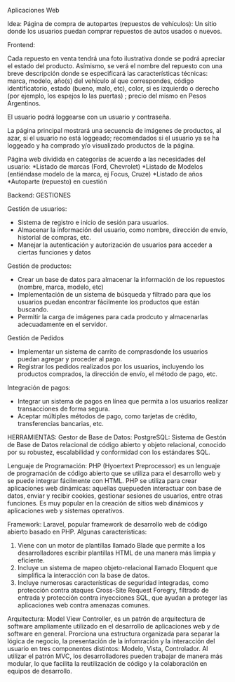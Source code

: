 Aplicaciones Web

Idea:
Página de compra de autopartes (repuestos de vehículos):
Un sitio donde los usuarios puedan comprar repuestos de autos usados o nuevos.

Frontend:

Cada repuesto en venta tendrá una foto ilustrativa donde se podrá apreciar el estado del producto.
Asímismo, se verá el nombre del repuesto con una breve descripción donde se especificará las características
técnicas: marca, modelo, año(s) del vehículo al que correspondes, código identificatorio, estado (bueno, malo, etc), color, si es izquierdo o derecho (por ejemplo, los espejos lo las puertas) ; precio del mismo en Pesos Argentinos.

El usuario podrá loggearse con un usuario y contraseña.

La página principal mostrará una secuencia de imágenes de productos, al azar, si el usuario no está loggeado;
recomendados si el usuario ya se ha loggeado y ha comprado y/o visualizado productos de la página.

Página web dividida en categorías de acuerdo a las necesidades del usuario:
*Listado de marcas (Ford, Chevrolet)
*Listado de Modelos (entiéndase modelo de la marca, ej Focus, Cruze)
*Listado de años
*Autoparte (repuesto) en cuestión

Backend:
GESTIONES

Gestión de usuarios:

- Sistema de registro e inicio de sesión para usuarios.
- Almacenar la información del usuario, como nombre, dirección de envío, historial de compras, etc.
- Manejar la autenticación y autorización de usuarios para acceder a ciertas funciones y datos

Gestión de productos:

- Crear un base de datos para almacenar la información de los repuestos (nombre, marca, modelo, etc)
- Implementación de un sistema de búsqueda y filtrado para que los usuarios puedan encontrar fácilmente los productos que están buscando.
- Permitir la carga de imágenes para cada prodcuto y almacenarlas adecuadamente en el servidor.

Gestión de Pedidos

- Implementar un sistema de carrito de comprasdonde los usuarios puedan agregar y proceder al pago.
- Registrar los pedidos realizados por los usuarios, incluyendo los productos comprados, la dirección de envío, el método de pago, etc.

Integración de pagos:

- Integrar un sistema de pagos en línea que permita a los usuarios realizar transacciones de forma segura.
- Aceptar múltiples métodos de pago, como tarjetas de crédito, transferencias bancarias, etc.

HERRAMIENTAS:
Gestor de Base de Datos:
PostgreSQL: Sistema de Gestón de Base de Datos relacional de código abierto y objeto relacional, conocido por su robustez, escalabilidad y conformidad con los estándares SQL.

Lenguaje de Programación:
PHP (Hyoertext Preprocessor) es un lenguaje de programación de código abierto que se utiliza para el desarrollo web y se puede integrar fácilmente con HTML.
PHP se utiliza para crear aplicaciones web dinámicas: aquellas quepueden interactuar con base de datos, enviar y recibir cookies, gestionar sesiones de usuarios, entre otras funciones. Es muy popular en la creación de sitios web dinámicos y aplicaciones web y sistemas operativos.

Framework:
Laravel, popular framework de desarrollo web de código abierto basado en PHP.
Algunas características:

1. Viene con un motor de plantillas llamado Blade que permite a los desarrolladores escribir plantillas HTML de una manera más limpia y eficiente.
2. Incluye un sistema de mapeo objeto-relacional llamado Eloquent que simplifica la interacción con la base de datos.
3. Incluye numerosas características de seguridad integradas, como protección contra ataques Cross-Site Request Foregry, filtrado de entrada y protección contra inyecciones SQL, que ayudan a proteger las aplicaciones web contra amenazas comunes.

Arquitectura:
Model View Controller, es un patrón de arquitectura de software ampliamente utilizado en el desarrollo de aplicaciones web y de software en general. Prorciona una estructura organizada para separar la lógica de negocio, la presentación de la infomración y la interacción del usuario en tres componentes distintos: Modelo, Vista, Controlador. Al utilizar el patrón MVC, los desarrolladores pueden trabajar de manera más modular, lo que facilita la reutilización de código y la colaboración en equipos de desarrollo.
